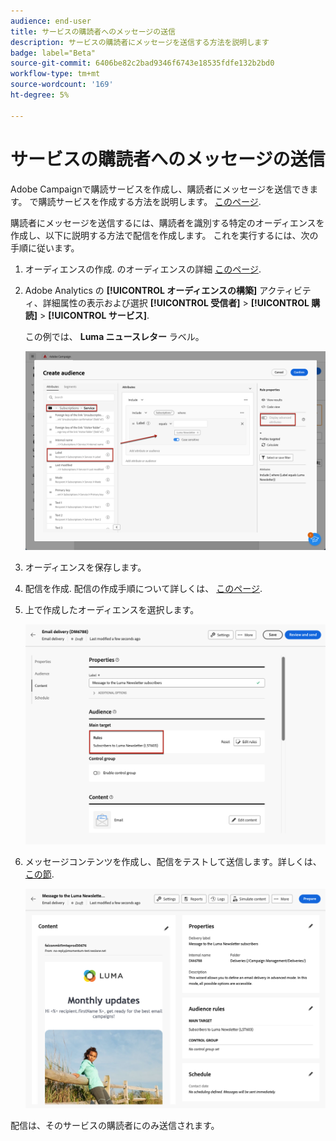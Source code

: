 ```yaml
---
audience: end-user
title: サービスの購読者へのメッセージの送信
description: サービスの購読者にメッセージを送信する方法を説明します
badge: label="Beta"
source-git-commit: 6406be82c2bad9346f6743e18535fdfe132b2bd0
workflow-type: tm+mt
source-wordcount: '169'
ht-degree: 5%

---
```



# サービスの購読者へのメッセージの送信

Adobe Campaignで購読サービスを作成し、購読者にメッセージを送信できます。 で購読サービスを作成する方法を説明します。 [このページ](../audience//manage-services.md#create-service).

購読者にメッセージを送信するには、購読者を識別する特定のオーディエンスを作成し、以下に説明する方法で配信を作成します。 これを実行するには、次の手順に従います。

1. オーディエンスの作成. のオーディエンスの詳細 [このページ](../audience/create-audience.md).

1. Adobe Analytics の **[!UICONTROL オーディエンスの構築]** アクティビティ、詳細属性の表示および選択 **[!UICONTROL 受信者]** > **[!UICONTROL 購読]** > **[!UICONTROL サービス]**.

   この例では、 **Luma ニュースレター** ラベル。

   ![](assets/service-audience-subscribers.png)

1. オーディエンスを保存します。
1. 配信を作成. 配信の作成手順について詳しくは、 [このページ](../msg/gs-messages.md#create-delivery).
1. 上で作成したオーディエンスを選択します。

   ![](assets/service-delivery-targeting-subscribers.png)

1. メッセージコンテンツを作成し、配信をテストして送信します。詳しくは、 [この節](../preview-test/preview-test.md).

   ![](assets/service-delivery-ready.png)

配信は、そのサービスの購読者にのみ送信されます。
